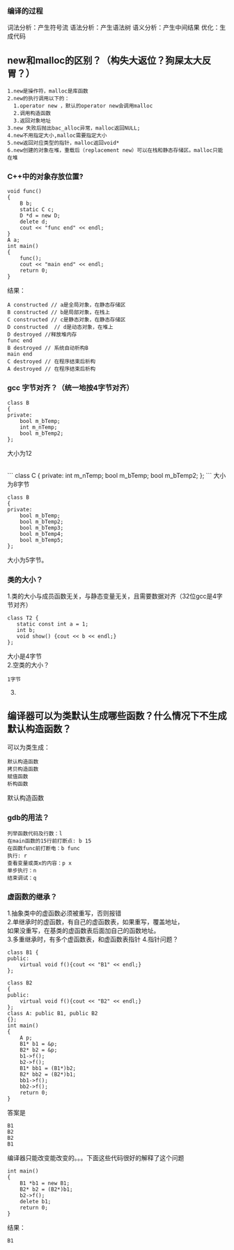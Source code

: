 ### 编译的过程
词法分析：产生符号流
语法分析：产生语法树
语义分析：产生中间结果
优化：生成代码

## new和malloc的区别？（构失大返位？狗屎太大反胃？）
```
1.new是操作符，malloc是库函数
2.new的执行调用以下的：
  1.operator new ，默认的operator new会调用malloc  
  2.调用构造函数
  3.返回对象地址
3.new 失败后抛出bac_alloc异常，malloc返回NULL;
4.new不用指定大小,malloc需要指定大小
5.new返回对应类型的指针，malloc返回void*
6.new创建的对象在堆，重载后（replacement new）可以在栈和静态存储区。malloc只能在堆
```
### C++中的对象存放位置?
```
void func()
{
    B b;
    static C c;
    D *d = new D;
    delete d;
    cout << "func end" << endl;
}
A a;
int main()
{
    func();
    cout << "main end" << endl;
    return 0;
}
```
结果：
```
A constructed // a是全局对象，在静态存储区
B constructed // b是局部对象，在栈上 
C constructed // c是静态对象，在静态存储区
D constructed  // d是动态对象，在堆上
D destroyed //释放堆内存
func end
B destroyed // 系统自动析构B
main end
C destroyed // 在程序结束后析构
A destroyed // 在程序结束后析构
```
### gcc 字节对齐？（统一地按4字节对齐）
```
class B  
{  
private:  
    bool m_bTemp;  
    int m_nTemp;  
    bool m_bTemp2;  
}; 
```
大小为12

<br>
```
class C  
{  
private:  
int m_nTemp;  
bool m_bTemp;  
bool m_bTemp2;  
};
```
大小为8字节
<br>

```
class B
{
private:
    bool m_bTemp;
    bool m_bTemp2;
    bool m_bTemp3;
    bool m_bTemp4;
    bool m_bTemp5;
};
```
大小为5字节。<br>

### 类的大小？
1.类的大小与成员函数无关，与静态变量无关，且需要数据对齐（32位gcc是4字节对齐）
```
class T2 {
   static const int a = 1;
   int b;
   void show() {cout << b << endl;}
};
```
大小是4字节<br>
2.空类的大小？
```
1字节
```
3.


## 编译器可以为类默认生成哪些函数？什么情况下不生成默认构造函数？
可以为类生成：
```
默认构造函数
拷贝构造函数
赋值函数
析构函数
```
默认构造函数


### gdb的用法？
```
列举函数代码及行数：l
在main函数的15行前打断点: b 15
在函数func前打断电：b func
执行: r
查看变量或类x的内容：p x
单步执行：n
结束调试：q
```

### 虚函数的继承？
1.抽象类中的虚函数必须被重写，否则报错<br>
2.单继承时的虚函数，有自己的虚函数表，如果重写，覆盖地址，<br>
如果没重写，在基类的虚函数表后面加自己的函数地址。<br>
3.多重继承时，有多个虚函数表，和虚函数表指针
4.指针问题？
```
class B1 {
public:
    virtual void f(){cout << "B1" << endl;}
};

class B2
{
public:
    virtual void f(){cout << "B2" << endl;}
};
class A: public B1, public B2
{};
int main()
{
    A p;
    B1* b1 = &p;
    B2* b2 = &p;
    b1->f();
    b2->f();
    B1* bb1 = (B1*)b2;
    B2* bb2 = (B2*)b1;
    bb1->f();
    bb2->f();
    return 0;
}
```
答案是
```
B1
B2
B2
B1
```
编译器只能改变能改变的。。。下面这些代码很好的解释了这个问题
```
int main()
{
    B1 *b1 = new B1;
    B2* b2 = (B2*)b1;
    b2->f();
    delete b1;
    return 0;
}
```
结果：
```
B1
```

